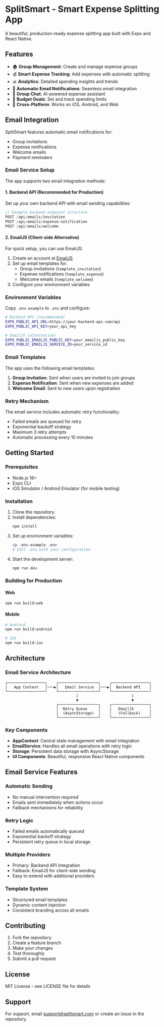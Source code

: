 # SplitSmart - Smart Expense Splitting App

A beautiful, production-ready expense splitting app built with Expo and React Native.

## Features

- 🏠 **Group Management**: Create and manage expense groups
- 💰 **Smart Expense Tracking**: Add expenses with automatic splitting
- 📊 **Analytics**: Detailed spending insights and trends
- 📧 **Automatic Email Notifications**: Seamless email integration
- 💬 **Group Chat**: AI-powered expense assistant
- 🎯 **Budget Goals**: Set and track spending limits
- 📱 **Cross-Platform**: Works on iOS, Android, and Web

## Email Integration

SplitSmart features automatic email notifications for:
- Group invitations
- Expense notifications
- Welcome emails
- Payment reminders

### Email Service Setup

The app supports two email integration methods:

#### 1. Backend API (Recommended for Production)

Set up your own backend API with email sending capabilities:

```typescript
// Example backend endpoint structure
POST /api/emails/invitation
POST /api/emails/expense-notification
POST /api/emails/welcome
```

#### 2. EmailJS (Client-side Alternative)

For quick setup, you can use EmailJS:

1. Create an account at [EmailJS](https://www.emailjs.com/)
2. Set up email templates for:
   - Group invitations (`template_invitation`)
   - Expense notifications (`template_expense`)
   - Welcome emails (`template_welcome`)
3. Configure your environment variables

### Environment Variables

Copy `.env.example` to `.env` and configure:

```bash
# Backend API (recommended)
EXPO_PUBLIC_API_URL=https://your-backend-api.com/api
EXPO_PUBLIC_API_KEY=your_api_key

# EmailJS (alternative)
EXPO_PUBLIC_EMAILJS_PUBLIC_KEY=your_emailjs_public_key
EXPO_PUBLIC_EMAILJS_SERVICE_ID=your_service_id
```

### Email Templates

The app uses the following email templates:

1. **Group Invitation**: Sent when users are invited to join groups
2. **Expense Notification**: Sent when new expenses are added
3. **Welcome Email**: Sent to new users upon registration

### Retry Mechanism

The email service includes automatic retry functionality:
- Failed emails are queued for retry
- Exponential backoff strategy
- Maximum 3 retry attempts
- Automatic processing every 10 minutes

## Getting Started

### Prerequisites

- Node.js 18+
- Expo CLI
- iOS Simulator / Android Emulator (for mobile testing)

### Installation

1. Clone the repository
2. Install dependencies:
   ```bash
   npm install
   ```
3. Set up environment variables:
   ```bash
   cp .env.example .env
   # Edit .env with your configuration
   ```
4. Start the development server:
   ```bash
   npm run dev
   ```

### Building for Production

#### Web
```bash
npm run build:web
```

#### Mobile
```bash
# Android
npm run build:android

# iOS
npm run build:ios
```

## Architecture

### Email Service Architecture

```
┌─────────────────┐    ┌──────────────────┐    ┌─────────────────┐
│   App Context   │───▶│   Email Service  │───▶│  Backend API    │
└─────────────────┘    └──────────────────┘    └─────────────────┘
                                │                        │
                                ▼                        ▼
                       ┌──────────────────┐    ┌─────────────────┐
                       │  Retry Queue     │    │   EmailJS       │
                       │  (AsyncStorage)  │    │   (Fallback)    │
                       └──────────────────┘    └─────────────────┘
```

### Key Components

- **AppContext**: Central state management with email integration
- **EmailService**: Handles all email operations with retry logic
- **Storage**: Persistent data storage with AsyncStorage
- **UI Components**: Beautiful, responsive React Native components

## Email Service Features

### Automatic Sending
- No manual intervention required
- Emails sent immediately when actions occur
- Fallback mechanisms for reliability

### Retry Logic
- Failed emails automatically queued
- Exponential backoff strategy
- Persistent retry queue in local storage

### Multiple Providers
- Primary: Backend API integration
- Fallback: EmailJS for client-side sending
- Easy to extend with additional providers

### Template System
- Structured email templates
- Dynamic content injection
- Consistent branding across all emails

## Contributing

1. Fork the repository
2. Create a feature branch
3. Make your changes
4. Test thoroughly
5. Submit a pull request

## License

MIT License - see LICENSE file for details

## Support

For support, email support@splitsmart.com or create an issue in the repository.